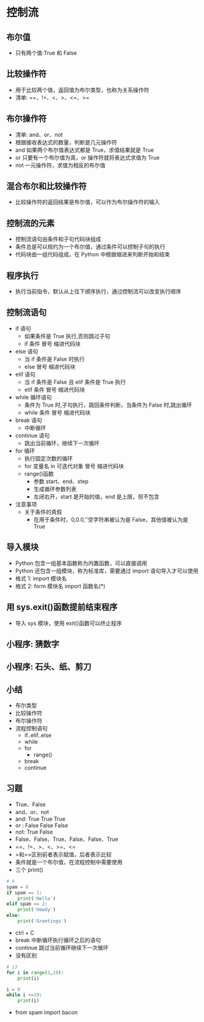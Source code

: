# 控制流

## 布尔值

- 只有两个值:True 和 False

## 比较操作符

- 用于比较两个值，返回值为布尔类型，也称为关系操作符
- 清单: ==、!=、<、>、<=、>=

## 布尔操作符

- 清单: and、or、not
- 根据接收表达式的数量，判断是几元操作符
- and 如果两个布尔值表达式都是 True，求值结果就是 True
- or 只要有一个布尔值为真，or 操作符就将表达式求值为 True
- not 一元操作符，求值为相反的布尔值

## 混合布尔和比较操作符

- 比较操作符的返回结果是布尔值，可以作为布尔操作符的输入

## 控制流的元素

- 控制流语句由条件和子句代码块组成
- 条件总是可以规约为一个布尔值，通过条件可以控制子句的执行
- 代码块由一组代码组成，在 Python 中根据缩进来判断开始和结束

## 程序执行

- 执行当前指令，默认从上往下顺序执行，通过控制流可以改变执行顺序

## 控制流语句

- if 语句
  - 如果条件是 True 执行,否则跳过子句
  - if 条件 冒号 缩进代码块
- else 语句
  - 当 if 条件是 False 时执行
  - else 冒号 缩进代码块
- elif 语句
  - 当 if 条件是 False 且 elif 条件是 True 执行
  - elif 条件 冒号 缩进代码块
- while 循环语句
  - 条件为 True 时,子句执行，跳回条件判断，当条件为 False 时,跳出循环
  - while 条件 冒号 缩进代码块
- break 语句
  - 中断循环
- continue 语句
  - 跳出当前循环，继续下一次循环
- for 循环
  - 执行固定次数的循环
  - for 变量名 in 可迭代对象 冒号 缩进代码块
  - range()函数
    - 参数 start、end、step
    - 生成循环参数列表
    - 左闭右开，start 是开始的值，end 是上限，但不包含
- 注意事项
  - 关于条件的真假
    - 在用于条件时，0,0.0,''空字符串被认为是 False，其他值被认为是 True

## 导入模块

- Python 包含一组基本函数称为内置函数，可以直接调用
- Python 还包含一组模块，称为标准库，需要通过 import 语句导入才可以使用
- 格式 1: import 模块名
- 格式 2: form 模块名 import 函数名(\*)

## 用 sys.exit()函数提前结束程序

- 导入 sys 模块，使用 exit()函数可以终止程序

## 小程序: 猜数字

## 小程序: 石头、纸、剪刀

## 小结

- 布尔类型
- 比较操作符
- 布尔操作符
- 流程控制语句
  - if..elif..else
  - while
  - for
    - range()
  - break
  - continue

## 习题

- True、False
- and、or、not
- and: True True True
- or : False False False
- not: True False
- False、False、True、False、False、True
- ==、!=、>、<、>=、<=
- =和==区别前者表示赋值，后者表示比较
- 条件就是一个布尔值，在流程控制中需要使用
- 三个 print()

```python
# 9
spam = 0
if spam == 1:
    print('Hello')
elif spam == 2:
    print('Howdy')
else:
    print('Greetings')
```

- ctrl + C
- break 中断循环执行循环之后的语句
- continue 跳过当前循环继续下一次循环
- 没有区别

```python
# 13
for i in range(1,10):
    print(i)

i = 0
while i <=10:
    print(i)
```

- from spam import bacon
